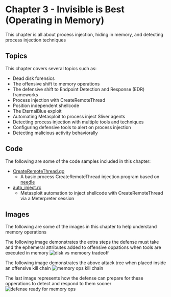 # Chapter 3 - Invisible is Best (Operating in Memory)
This chapter is all about process injection, hiding in memory, and detecting process injection techniques

## Topics

This chapter covers several topics such as:

-   Dead disk forensics
-   The offensive shift to memory operations
-   The defensive shift to Endpoint Detection and Response (EDR) frameworks
-   Process injection with CreateRemoteThread
-   Position independent shellcode
-   The EternalBlue exploit
-   Automating Metasploit to process inject Sliver agents
-   Detecting process injection with multiple tools and techniques
-   Configuring defensive tools to alert on process injection
-   Detecting malicious activity behaviorally

## Code
The following are some of the code samples included in this chapter:

- [CreateRemoteThread.go](https://github.com/ahhh/Cybersecurity-Tradecraft/blob/main/Chapter3/CreateRemoteThread.go)
	- A basic process CreateRemoteThread injection program based on [needle](https://github.com/vyrus001/needle)
- [auto_inject.rc](https://github.com/ahhh/Cybersecurity-Tradecraft/blob/main/Chapter3/auto_inject.rc)
    - Metasploit automation to inject shellcode with CreateRemoteThread via a Meterpreter session 

## Images

The following are some of the images in this chapter to help understand memory operations


The following image demonstrates the extra steps the defense must take and the ephemeral attributes added to offensive oppations when tools are executed in memory
![disk vs memoery tradeoff](https://raw.githubusercontent.com/ahhh/Cybersecurity-Tradecraft/main/Chapter3/diskvsmemory.PNG)


The following image demonstrates the above attack tree when placed inside an offensive kill chain
![memory ops kill chain](https://raw.githubusercontent.com/ahhh/Cybersecurity-Tradecraft/main/Chapter3/memorytradeoffkillchain.PNG)


The last image represents how the defense can prepare for these opperations to detect and respond to them sooner
![defense ready for memory ops](https://raw.githubusercontent.com/ahhh/Cybersecurity-Tradecraft/main/Chapter3/defendermemoryaware.PNG)

